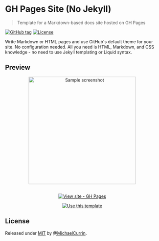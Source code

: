 # GH Pages Site (No Jekyll)
> Template for a Markdown-based docs site hosted on GH Pages

[![GitHub tag](https://img.shields.io/github/tag/MichaelCurrin/gh-pages-no-jekyll?include_prereleases=&sort=semver)](https://github.com/MichaelCurrin/gh-pages-no-jekyll/releases/)
[![License](https://img.shields.io/badge/License-MIT-blue)](#license)

Write Markdown or HTML pages and use GitHub's default theme for your site. No configuration needed. All you need is HTML, Markdown, and CSS knowledge - no need to use Jekyll templating or Liquid syntax.


## Preview

<div align="center">
    <a href="https://michaelcurrin.github.io/gh-pages-no-jekyll/">
        <img src="/sample.png" alt="Sample screenshot" title="Sample screenshot" width="350" />
    </a>
</div>

<br>

<div align="center">

[![View site - GH Pages](https://img.shields.io/badge/View_site-GH_Pages-blue?style=for-the-badge)](https://michaelcurrin.github.io/gh-pages-no-jekyll/)

[![Use this template](https://img.shields.io/badge/Use_this_template-Generate-2ea44f?style=for-the-badge)](https://github.com/MichaelCurrin/gh-pages-no-jekyll/generate)

</div>


## License

Released under [MIT](/LICENSE) by [@MichaelCurrin](https://github.com/MichaelCurrin).